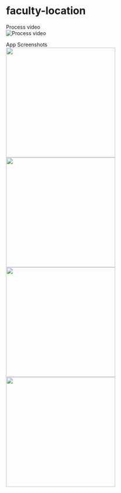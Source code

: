 # faculty-location

Process video  
![Process video](https://github.com/user-attachments/assets/ad9cc18c-a3b1-473e-abb6-55fe84d01264)

App Screenshots  
<img src="https://github.com/user-attachments/assets/4c614f3c-36c2-461e-b8b6-e639fee5a1b3" width="300"/>
<img src="https://github.com/user-attachments/assets/466973d2-9870-407e-ad9a-c18effcfba8d" width="300"/>
<img src="https://github.com/user-attachments/assets/3ba5bebf-13df-4558-8e06-2f8744e3e482" width="300"/>
<img src="https://github.com/user-attachments/assets/d31c4361-2d24-4774-8ac5-81bfa0448e4a" width="300"/>

